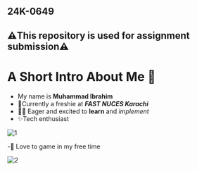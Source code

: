 ## 24K-0649
## ⚠️This repository is used for assignment submission⚠️

# A Short Intro About Me 👋
- My name is **Muhammad Ibrahim**
- 🌱Currently a freshie at **_FAST NUCES Karachi_**
- 👨‍💻 Eager and excited to **learn** and _implement_
- ✨Tech enthusiast
  
![1](https://github.com/user-attachments/assets/eb850f68-8238-4b02-aa08-8894d8a030f8)

-🎉 Love to game in my free time

![2](https://github.com/user-attachments/assets/c68c4aae-06ed-4a0e-8788-82955c3c2c27)


